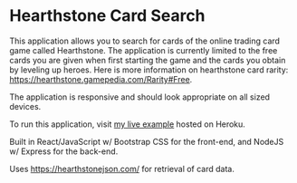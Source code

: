 # Hearthstone Card Search

This application allows you to search for cards of the online trading card game called Hearthstone. The application is currently limited to the free cards you are given when first starting the game and the cards you obtain by leveling up heroes. Here is more information on hearthstone card rarity: https://hearthstone.gamepedia.com/Rarity#Free.

The application is responsive and should look appropriate on all sized devices. 

To run this application, visit <a href="https://hearthstone-card-search.herokuapp.com/" target="_blank">my live example</a> hosted on Heroku.

Built in React/JavaScript w/ Bootstrap CSS for the front-end, and NodeJS w/ Express for the back-end.

Uses https://hearthstonejson.com/ for retrieval of card data.

